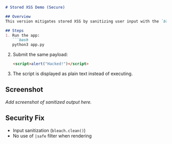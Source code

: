````markdown
# Stored XSS Demo (Secure)

## Overview
This version mitigates stored XSS by sanitizing user input with the `bleach` library before storage.

## Steps
1. Run the app:
   ```bash
   python3 app.py
````

2. Submit the same payload:

   ```html
   <script>alert("Hacked!")</script>
   ```
3. The script is displayed as plain text instead of executing.

## Screenshot

*Add screenshot of sanitized output here.*

## Security Fix

* Input sanitization (`bleach.clean()`)
* No use of `|safe` filter when rendering

````
